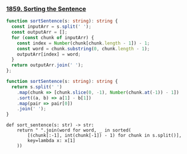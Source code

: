 ### [1859. Sorting the Sentence](https://leetcode.com/problems/sorting-the-sentence)
```Typescript
function sortSentence(s: string): string {
  const inputArr = s.split(' ');
  const outputArr = [];
  for (const chunk of inputArr) {
    const index = Number(chunk[chunk.length - 1]) - 1;
    const word = chunk.substring(0, chunk.length - 1);
    outputArr[index] = word;
  }
  return outputArr.join(' ');
};
```
```Typescript
function sortSentence(s: string): string {
  return s.split(' ')
    .map(chunk => [chunk.slice(0, -1), Number(chunk.at(-1)) - 1])
    .sort((a, b) => a[1] - b[1])
    .map(pair => pair[0])
    .join(' ');
}
```
```Python3
def sort_sentence(s: str) -> str:
    return " ".join(word for word, _ in sorted(
        [(chunk[:-1], int(chunk[-1]) - 1) for chunk in s.split()],
        key=lambda x: x[1]
    ))
```
